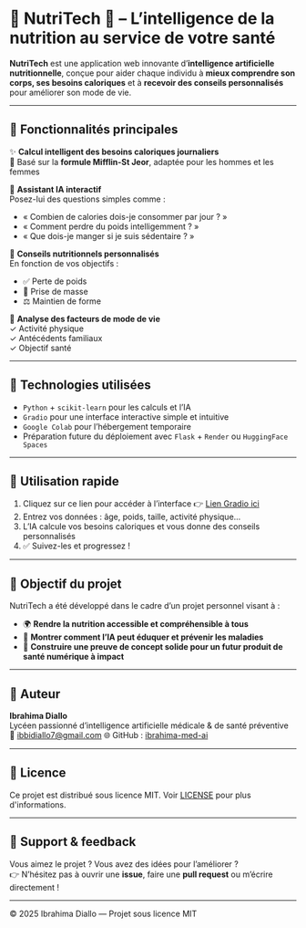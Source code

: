 # 🌿 NutriTech 🧠 – L’intelligence de la nutrition au service de votre santé

**NutriTech** est une application web innovante d’**intelligence artificielle nutritionnelle**, conçue pour aider chaque individu à **mieux comprendre son corps, ses besoins caloriques** et à **recevoir des conseils personnalisés** pour améliorer son mode de vie.

---

## 🚀 Fonctionnalités principales

✨ **Calcul intelligent des besoins caloriques journaliers**  
🎯 Basé sur la **formule Mifflin-St Jeor**, adaptée pour les hommes et les femmes

💬 **Assistant IA interactif**  
Posez-lui des questions simples comme :
- « Combien de calories dois-je consommer par jour ? »
- « Comment perdre du poids intelligemment ? »
- « Que dois-je manger si je suis sédentaire ? »

🥗 **Conseils nutritionnels personnalisés**  
En fonction de vos objectifs :
- ✅ Perte de poids
- 💪 Prise de masse
- ⚖️ Maintien de forme

🧪 **Analyse des facteurs de mode de vie**  
✓ Activité physique  
✓ Antécédents familiaux  
✓ Objectif santé  

---

## 🧬 Technologies utilisées

- `Python` + `scikit-learn` pour les calculs et l’IA
- `Gradio` pour une interface interactive simple et intuitive
- `Google Colab` pour l’hébergement temporaire
- Préparation future du déploiement avec `Flask` + `Render` ou `HuggingFace Spaces`

---

## 📌 Utilisation rapide

1. Cliquez sur ce lien pour accéder à l’interface 👉 [Lien Gradio ici](#)
2. Entrez vos données : âge, poids, taille, activité physique...
3. L’IA calcule vos besoins caloriques et vous donne des conseils personnalisés
4. ✅ Suivez-les et progressez !

---

## 🎯 Objectif du projet

NutriTech a été développé dans le cadre d’un projet personnel visant à :
- 🌍 **Rendre la nutrition accessible et compréhensible à tous**
- 🤖 **Montrer comment l’IA peut éduquer et prévenir les maladies**
- 🚀 **Construire une preuve de concept solide pour un futur produit de santé numérique à impact**

---

## 👤 Auteur

**Ibrahima Diallo**  
Lycéen passionné d’intelligence artificielle médicale & de santé préventive  
📧 ibbidiallo7@gmail.com 
🌐 GitHub : [ibrahima-med-ai](https://github.com/ibrahima-med-ai)

---

## 📄 Licence

Ce projet est distribué sous licence MIT. Voir [LICENSE](./LICENSE) pour plus d'informations.

---

## 💖 Support & feedback

Vous aimez le projet ? Vous avez des idées pour l’améliorer ?  
👉 N’hésitez pas à ouvrir une **issue**, faire une **pull request** ou m’écrire directement !

---





© 2025 Ibrahima Diallo — Projet sous licence MIT  
